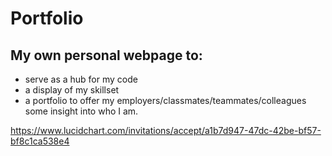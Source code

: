 # Portfolio

## My own personal webpage to:

* serve as a hub for my code  
* a display of my skillset 
* a portfolio to offer my employers/classmates/teammates/colleagues some insight into who I am. 


https://www.lucidchart.com/invitations/accept/a1b7d947-47dc-42be-bf57-bf8c1ca538e4
